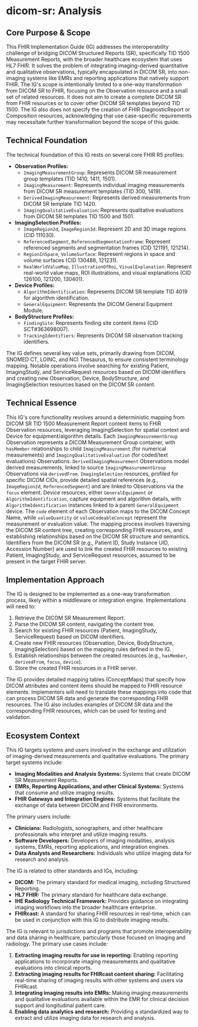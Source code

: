 # dicom-sr: Analysis

## Core Purpose & Scope

This FHIR Implementation Guide (IG) addresses the interoperability challenge of bridging DICOM Structured Reports (SR), specifically TID 1500 Measurement Reports, with the broader healthcare ecosystem that uses HL7 FHIR. It solves the problem of integrating imaging-derived quantitative and qualitative observations, typically encapsulated in DICOM SR, into non-imaging systems like EMRs and reporting applications that natively support FHIR. The IG's scope is intentionally limited to a one-way transformation from DICOM SR to FHIR, focusing on the Observation resource and a small set of related resources. It does not aim to create a complete DICOM SR from FHIR resources or to cover other DICOM SR templates beyond TID 1500. The IG also does not specify the creation of FHIR DiagnosticReport or Composition resources, acknowledging that use case-specific requirements may necessitate further transformation beyond the scope of this guide.

## Technical Foundation

The technical foundation of this IG rests on several core FHIR R5 profiles:

-   **Observation Profiles:**
    -   `ImagingMeasurementGroup`: Represents DICOM SR measurement group templates (TID 1410, 1411, 1501).
    -   `ImagingMeasurement`: Represents individual imaging measurements from DICOM SR measurement templates (TID 300, 1419).
    -   `DerivedImagingMeasurement`: Represents derived measurements from DICOM SR template TID 1420.
    -   `ImagingQualitativeEvaluation`: Represents qualitative evaluations from DICOM SR templates TID 1500 and 1501.
-   **ImagingSelection Profiles:**
    -   `ImageRegion2d`, `ImageRegion3d`: Represent 2D and 3D image regions (CID 111030).
    -   `ReferencedSegment`, `ReferencedSegmentationFrame`: Represent referenced segments and segmentation frames (CID 121191, 121214).
    -   `RegionInSpace`, `VolumeSurface`: Represent regions in space and volume surfaces (CID 130488, 121231).
    -   `RealWorldValueMap`, `IllustrationOfRoi`, `VisualExplanation`: Represent real-world value maps, ROI illustrations, and visual explanations (CID 126100, 121200, 130401).
-   **Device Profiles:**
    -   `AlgorithmIdentification`: Represents DICOM SR template TID 4019 for algorithm identification.
    -   `GeneralEquipment`: Represents the DICOM General Equipment Module.
-   **BodyStructure Profiles:**
    -   `FindingSite`: Represents finding site content items (CID SCT#363698007).
    -   `TrackingIdentifiers`: Represents DICOM SR observation tracking identifiers.

The IG defines several key value sets, primarily drawing from DICOM, SNOMED CT, LOINC, and NCI Thesaurus, to ensure consistent terminology mapping. Notable operations involve searching for existing Patient, ImagingStudy, and ServiceRequest resources based on DICOM identifiers and creating new Observation, Device, BodyStructure, and ImagingSelection resources based on the DICOM SR content.

## Technical Essence

This IG's core functionality revolves around a deterministic mapping from DICOM SR TID 1500 Measurement Report content items to FHIR Observation resources, leveraging ImagingSelection for spatial context and Device for equipment/algorithm details. Each `ImagingMeasurementGroup` Observation represents a DICOM Measurement Group container, with `hasMember` relationships to child `ImagingMeasurement` (for numerical measurements) and `ImagingQualitativeEvaluation` (for coded/text evaluations) Observations. `DerivedImagingMeasurement` Observations model derived measurements, linked to source `ImagingMeasurementGroup` Observations via `derivedFrom`. `ImagingSelection` resources, profiled for specific DICOM CIDs, provide detailed spatial references (e.g., `ImageRegion2d`, `ReferencedSegment`) and are linked to Observations via the `focus` element. Device resources, either `GeneralEquipment` or `AlgorithmIdentification`, capture equipment and algorithm details, with `AlgorithmIdentification` instances linked to a parent `GeneralEquipment` device. The `code` element of each Observation maps to the DICOM Concept Name, while `valueQuantity` or `valueCodeableConcept` represent the measurement or evaluation value. The mapping process involves traversing the DICOM SR content tree, creating corresponding FHIR resources, and establishing relationships based on the DICOM SR structure and semantics. Identifiers from the DICOM SR (e.g., Patient ID, Study Instance UID, Accession Number) are used to link the created FHIR resources to existing Patient, ImagingStudy, and ServiceRequest resources, assumed to be present in the target FHIR server.

## Implementation Approach

The IG is designed to be implemented as a one-way transformation process, likely within a middleware or integration engine. Implementations will need to:

1.  Retrieve the DICOM SR Measurement Report.
2.  Parse the DICOM SR content, navigating the content tree.
3.  Search for existing FHIR resources (Patient, ImagingStudy, ServiceRequest) based on DICOM identifiers.
4.  Create new FHIR resources (Observation, Device, BodyStructure, ImagingSelection) based on the mapping rules defined in the IG.
5.  Establish relationships between the created resources (e.g., `hasMember`, `derivedFrom`, `focus`, `device`).
6.  Store the created FHIR resources in a FHIR server.

The IG provides detailed mapping tables (ConceptMaps) that specify how DICOM attributes and content items should be mapped to FHIR resource elements. Implementers will need to translate these mappings into code that can process DICOM SR data and generate the corresponding FHIR resources. The IG also includes examples of DICOM SR data and the corresponding FHIR resources, which can be used for testing and validation.

## Ecosystem Context

This IG targets systems and users involved in the exchange and utilization of imaging-derived measurements and qualitative evaluations. The primary target systems include:

-   **Imaging Modalities and Analysis Systems:** Systems that create DICOM SR Measurement Reports.
-   **EMRs, Reporting Applications, and other Clinical Systems:** Systems that consume and utilize imaging results.
-   **FHIR Gateways and Integration Engines:** Systems that facilitate the exchange of data between DICOM and FHIR environments.

The primary users include:

-   **Clinicians:** Radiologists, sonographers, and other healthcare professionals who interpret and utilize imaging results.
-   **Software Developers:** Developers of imaging modalities, analysis systems, EMRs, reporting applications, and integration engines.
-   **Data Analysts and Researchers:** Individuals who utilize imaging data for research and analysis.

The IG is related to other standards and IGs, including:

-   **DICOM:** The primary standard for medical imaging, including Structured Reporting.
-   **HL7 FHIR:** The primary standard for healthcare data exchange.
-   **IHE Radiology Technical Framework:** Provides guidance on integrating imaging workflows into the broader healthcare enterprise.
-   **FHIRcast:** A standard for sharing FHIR resources in real-time, which can be used in conjunction with this IG to distribute imaging results.

The IG is relevant to jurisdictions and programs that promote interoperability and data sharing in healthcare, particularly those focused on imaging and radiology. The primary use cases include:

1.  **Extracting imaging results for use in reporting:** Enabling reporting applications to incorporate imaging measurements and qualitative evaluations into clinical reports.
2.  **Extracting imaging results for FHIRcast content sharing:** Facilitating real-time sharing of imaging results with other systems and users via FHIRcast.
3.  **Integrating imaging results into EMRs:** Making imaging measurements and qualitative evaluations available within the EMR for clinical decision support and longitudinal patient care.
4.  **Enabling data analytics and research:** Providing a standardized way to extract and utilize imaging data for research and analysis.
